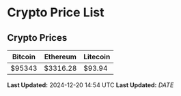 # Crypto Price List

## Crypto Prices
| Bitcoin | Ethereum | Litecoin |
| ------- | -------- | -------- |
| $95343 | $3316.28 | $93.94 |
**Last Updated:** 2024-12-20 14:54 UTC
**Last Updated:** $DATE$
